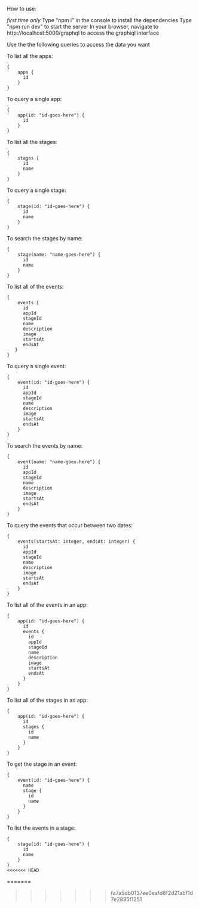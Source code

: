 How to use:

*first time only* Type "npm i" in the console to install the dependencies
Type "npm run dev" to start the server
In your browser, navigate to http://localhost:5000/graphql to access the graphiql interface

Use the the following queries to access the data you want

To list all the apps:

```
{
	apps {
      id
	}
}
```

To query a single app:

```
{
	app(id: "id-goes-here") {
      id
	}
}
```

To list all the stages:

```
{
	stages {
      id
      name
	}
}
```

To query a single stage:

```
{
	stage(id: "id-goes-here") {
      id
      name
	}
}
```

To search the stages by name:

```
{
	stage(name: "name-goes-here") {
      id
      name
	}
}
```

To list all of the events:

```
{
	events {
      id
      appId
      stageId
      name
      description
      image
      startsAt
      endsAt
   }
}
```

To query a single event:

```
{
    event(id: "id-goes-here") {
      id
      appId
      stageId
      name
      description
      image
      startsAt
      endsAt
    }
}
```

To search the events by name:

```
{
    event(name: "name-goes-here") {
      id
      appId
      stageId
      name
      description
      image
      startsAt
      endsAt
    }
}
```

To query the events that occur between two dates:

```
{
    events(startsAt: integer, endsAt: integer) {
      id
      appId
      stageId
      name
      description
      image
      startsAt
      endsAt
    }
}
```

To list all of the events in an app:

```
{
	app(id: "id-goes-here") {
      id
      events {
        id
        appId
        stageId
        name
        description
        image
        startsAt
        endsAt
      }
	}
}
```

To list all of the stages in an app:

```
{
	app(id: "id-goes-here") {
      id
      stages {
        id
        name
      }
	}
}
```

To get the stage in an event:

```
{
    event(id: "id-goes-here") {
      name
      stage {
        id
        name
      }
    }
}
```

To list the events in a stage:

```
{
	stage(id: "id-goes-here") {
      id
      name
	}
}
<<<<<<< HEAD
```
=======
>>>>>>> fa7a5db0137ee0eafd8f2d21abf1d7e2895f1251
